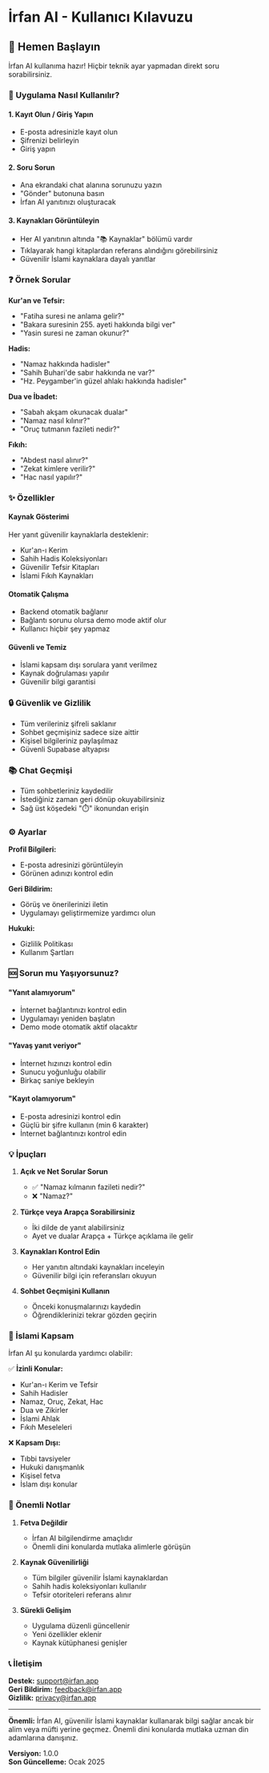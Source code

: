 # İrfan AI - Kullanıcı Kılavuzu

## 🚀 Hemen Başlayın

İrfan AI kullanıma hazır! Hiçbir teknik ayar yapmadan direkt soru sorabilirsiniz.

### 📱 Uygulama Nasıl Kullanılır?

#### 1. **Kayıt Olun / Giriş Yapın**
- E-posta adresinizle kayıt olun
- Şifrenizi belirleyin
- Giriş yapın

#### 2. **Soru Sorun**
- Ana ekrandaki chat alanına sorunuzu yazın
- "Gönder" butonuna basın
- İrfan AI yanıtınızı oluşturacak

#### 3. **Kaynakları Görüntüleyin**
- Her AI yanıtının altında "📚 Kaynaklar" bölümü vardır
- Tıklayarak hangi kitaplardan referans alındığını görebilirsiniz
- Güvenilir İslami kaynaklara dayalı yanıtlar

### ❓ Örnek Sorular

**Kur'an ve Tefsir:**
- "Fatiha suresi ne anlama gelir?"
- "Bakara suresinin 255. ayeti hakkında bilgi ver"
- "Yasin suresi ne zaman okunur?"

**Hadis:**
- "Namaz hakkında hadisler"
- "Sahih Buhari'de sabır hakkında ne var?"
- "Hz. Peygamber'in güzel ahlakı hakkında hadisler"

**Dua ve İbadet:**
- "Sabah akşam okunacak dualar"
- "Namaz nasıl kılınır?"
- "Oruç tutmanın fazileti nedir?"

**Fıkıh:**
- "Abdest nasıl alınır?"
- "Zekat kimlere verilir?"
- "Hac nasıl yapılır?"

### ✨ Özellikler

#### **Kaynak Gösterimi**
Her yanıt güvenilir kaynaklarla desteklenir:
- Kur'an-ı Kerim
- Sahih Hadis Koleksiyonları
- Güvenilir Tefsir Kitapları
- İslami Fıkıh Kaynakları

#### **Otomatik Çalışma**
- Backend otomatik bağlanır
- Bağlantı sorunu olursa demo mode aktif olur
- Kullanıcı hiçbir şey yapmaz

#### **Güvenli ve Temiz**
- İslami kapsam dışı sorulara yanıt verilmez
- Kaynak doğrulaması yapılır
- Güvenilir bilgi garantisi

### 🔒 Güvenlik ve Gizlilik

- Tüm verileriniz şifreli saklanır
- Sohbet geçmişiniz sadece size aittir
- Kişisel bilgileriniz paylaşılmaz
- Güvenli Supabase altyapısı

### 📚 Chat Geçmişi

- Tüm sohbetleriniz kaydedilir
- İstediğiniz zaman geri dönüp okuyabilirsiniz
- Sağ üst köşedeki "⏱️" ikonundan erişin

### ⚙️ Ayarlar

**Profil Bilgileri:**
- E-posta adresinizi görüntüleyin
- Görünen adınızı kontrol edin

**Geri Bildirim:**
- Görüş ve önerilerinizi iletin
- Uygulamayı geliştirmemize yardımcı olun

**Hukuki:**
- Gizlilik Politikası
- Kullanım Şartları

### 🆘 Sorun mu Yaşıyorsunuz?

#### "Yanıt alamıyorum"
- İnternet bağlantınızı kontrol edin
- Uygulamayı yeniden başlatın
- Demo mode otomatik aktif olacaktır

#### "Yavaş yanıt veriyor"
- İnternet hızınızı kontrol edin
- Sunucu yoğunluğu olabilir
- Birkaç saniye bekleyin

#### "Kayıt olamıyorum"
- E-posta adresinizi kontrol edin
- Güçlü bir şifre kullanın (min 6 karakter)
- İnternet bağlantınızı kontrol edin

### 💡 İpuçları

1. **Açık ve Net Sorular Sorun**
   - ✅ "Namaz kılmanın fazileti nedir?"
   - ❌ "Namaz?"

2. **Türkçe veya Arapça Sorabilirsiniz**
   - İki dilde de yanıt alabilirsiniz
   - Ayet ve dualar Arapça + Türkçe açıklama ile gelir

3. **Kaynakları Kontrol Edin**
   - Her yanıtın altındaki kaynakları inceleyin
   - Güvenilir bilgi için referansları okuyun

4. **Sohbet Geçmişini Kullanın**
   - Önceki konuşmalarınızı kaydedin
   - Öğrendiklerinizi tekrar gözden geçirin

### 📖 İslami Kapsam

İrfan AI şu konularda yardımcı olabilir:

✅ **İzinli Konular:**
- Kur'an-ı Kerim ve Tefsir
- Sahih Hadisler
- Namaz, Oruç, Zekat, Hac
- Dua ve Zikirler
- İslami Ahlak
- Fıkıh Meseleleri

❌ **Kapsam Dışı:**
- Tıbbi tavsiyeler
- Hukuki danışmanlık
- Kişisel fetva
- İslam dışı konular

### 🌟 Önemli Notlar

1. **Fetva Değildir**
   - İrfan AI bilgilendirme amaçlıdır
   - Önemli dini konularda mutlaka alimlerle görüşün

2. **Kaynak Güvenilirliği**
   - Tüm bilgiler güvenilir İslami kaynaklardan
   - Sahih hadis koleksiyonları kullanılır
   - Tefsir otoriteleri referans alınır

3. **Sürekli Gelişim**
   - Uygulama düzenli güncellenir
   - Yeni özellikler eklenir
   - Kaynak kütüphanesi genişler

### 📞 İletişim

**Destek:** support@irfan.app  
**Geri Bildirim:** feedback@irfan.app  
**Gizlilik:** privacy@irfan.app

---

**Önemli:** İrfan AI, güvenilir İslami kaynaklar kullanarak bilgi sağlar ancak bir alim veya müfti yerine geçmez. Önemli dini konularda mutlaka uzman din adamlarına danışınız.

**Versiyon:** 1.0.0  
**Son Güncelleme:** Ocak 2025

